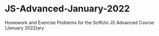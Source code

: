 # JS-Advanced-January-2022
 Homework and Exercise Problems for the SoftUni JS Advanced Course (January 2022)ary
